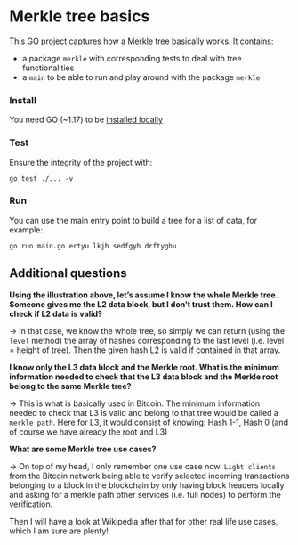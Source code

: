 # Merkle tree basics

This GO project captures how a Merkle tree basically works. It contains:

* a package `merkle` with corresponding tests to deal with tree functionalities
* a `main` to be able to run and play around with the package `merkle`

### Install

You need GO (~1.17) to be [installed locally](https://go.dev/doc/install)

### Test

Ensure the integrity of the project with:

```console
go test ./... -v
```

### Run

You can use the main entry point to build a tree for a list of data, for example:

```console
go run main.go ertyu lkjh sedfgyh drftyghu
```

## Additional questions

**Using the illustration above, let’s assume I know the whole Merkle tree. Someone gives me the L2 
data block, but I don’t trust them. How can I check if L2 data is valid?**

-> In that case, we know the whole tree, so simply we can return (using the `level` method) the 
array of hashes corresponding to the last level (i.e. level = height of tree). Then the given hash 
L2 is valid if contained in that array.

**I know only the L3 data block and the Merkle root. What is the minimum information needed to 
check that the L3 data block and the Merkle root belong to the same Merkle tree?**

-> This is what is basically used in Bitcoin. The minimum information needed to check that L3 is 
valid and belong to that tree would be called a `merkle path`. Here for L3, it would consist of
knowing: Hash 1-1, Hash 0 (and of course we have already the root and L3)

**What are some Merkle tree use cases?** 

-> On top of my head, I only remember one use case now. `Light clients` from the Bitcoin network 
being able to verify selected incoming transactions belonging to a block in the blockchain by 
only having block headers locally and asking for a merkle path other services (i.e. full nodes) 
to perform the verification.

Then I will have a look at Wikipedia after that for other real life use cases, which I am sure are 
plenty!
